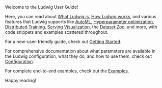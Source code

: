 Welcome to the Ludwig User Guide!

Here, you can read about [What Ludwig is](../user_guide/what_is_ludwig),
[How Ludwig works](../user_guide/how_ludwig_works), and various features
that Ludwig supports like [AutoML](../automl),
[Hyperparameter optimization](../hyperopt),
[Distributed Training](../distributed_training), [Serving](../serving)
[Visualization](../visualizations), the [Dataset Zoo](../datasets/dataset_zoo),
and more, with code snippets and examples scattered throughout.

For a new-user-friendly guide, check out
[Getting Started](../getting_started/installation).

For comprehensive documentation about what parameters are available in the
Ludwig configuration, what they do, and how to use them, check out
[Configuration](../configuration).

For complete end-to-end examples, check out the [Examples](../examples).

Happy reading!

